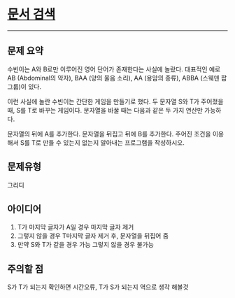 # [문서 검색](https://www.acmicpc.net/problem/12904)
---
## 문제 요약
수빈이는 A와 B로만 이루어진 영어 단어가 존재한다는 사실에 놀랐다. 대표적인 예로 AB (Abdominal의 약자), BAA (양의 울음 소리), AA (용암의 종류), ABBA (스웨덴 팝 그룹)이 있다.

이런 사실에 놀란 수빈이는 간단한 게임을 만들기로 했다. 두 문자열 S와 T가 주어졌을 때, S를 T로 바꾸는 게임이다. 문자열을 바꿀 때는 다음과 같은 두 가지 연산만 가능하다.

문자열의 뒤에 A를 추가한다.
문자열을 뒤집고 뒤에 B를 추가한다.
주어진 조건을 이용해서 S를 T로 만들 수 있는지 없는지 알아내는 프로그램을 작성하시오. 

## 문제유형
그리디

## 아이디어
1. T가 마지막 글자가 A일 경우 마지막 글자 제거 
2. 그렇지 않을 경우 T마지막 글자 제거 후, 문자열을 뒤집어 줌
3. 만약 S와 T가 같을 경우 가능 그렇지 않을 경우 불가능

## 주의할 점
S가 T가 되는지 확인하면 시간오류, T가 S가 되는지 역으로 생각 해볼것
